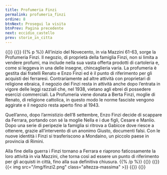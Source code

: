 ```yaml
---
title: Profumeria Finzi
permalink: profumeria_finzi
ordine: 8
btnNext: Prosegui la visita
btnPrev: Pagina precedente
next: eccidio_castello
prev: storie_in_citta
---
```

{{<row>}}
{{<column>}}
{{% p %}}
All’inizio del Novecento, in via Mazzini 61-63, sorge la Profumeria Finzi. Il negozio, di proprietà della famiglia Finzi, non si limita a vendere profumi, ma include
nella sua vasta offerta prodotti di cartoleria e, come si leggeva in una delle insegne, chincaglieria varia.
La profumeria è gestita dai fratelli Renato e Enzo Finzi ed è il punto di riferimento per gli acquisti dei ferraresi. Contrariamente ad altre attività con proprietari di
religione ebraica, il negozio dei Finzi resta in attività anche dopo l’entrata in vigore delle leggi razziali che, nel 1938, vietano agli ebrei di possedere esercizi
commerciali. La Profumeria viene donata a Berta Finzi, moglie di Renato, di religione cattolica, in questo modo le norme fasciste vengono aggirate e il negozio
resta aperto fino al 1943.

Quell’anno, dopo l’armistizio dell’8 settembre, Enzo Finzi decide di scappare da Ferrara, portando con sé la moglie Nella e i due figli, Cesare e Manlio. Dopo
una serie di peripezie la famiglia si ritrova a Gabicce dove riesce a ottenere, grazie all’intervento di un anonimo Giusto, documenti falsi. Con le nuove identità i
Finzi si trasferiscono a Mondaino, un piccolo paese in provincia di Rimini.

Alla fine della guerra i Finzi tornano a Ferrara e riaprono faticosamente la loro attività in via Mazzini, che torna così ad essere un punto di riferimento per gli
acquisti in città, fino alla sua definitiva chiusura.
{{% /p %}}
{{</column>}}
{{<column>}}
{{< img src="/img/finzi2.png" class="altezza-massima" >}}
{{</column>}}
{{</row>}}